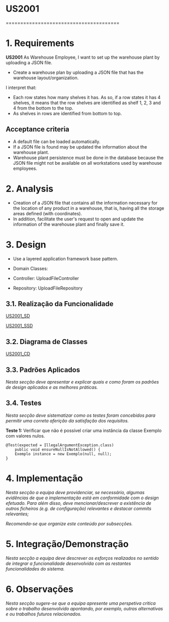 # US2001
=======================================

# 1. Requirements

**US2001** As Warehouse Employee, I want to set up the warehouse plant by uploading a JSON file.

- Create a warehouse plan by uploading a JSON file that has the warehouse layout/organization.
  
I interpret that:
* Each row states how many shelves it has. As so, if a row states it has 4 shelves, it means that the row shelves are identified as shelf 1, 2, 3 and 4 from the bottom to the top.
* As shelves in rows are identified from bottom to top.

## Acceptance criteria
* A default file can be loaded automatically.
* If a JSON file is found may be updated the information about the warehouse plant.
* Warehouse plant persistence must be done in the database because the JSON file might not be available on all workstations used by warehouse employees.


# 2. Analysis

- Creation of a JSON file that contains all the information necessary for the location of any product in a warehouse, that is, having all the storage areas defined (with coordinates).
- In addition, facilitate the user's request to open and update the information of the warehouse plant and finally save it.


# 3. Design

* Use a layered application framework base pattern.

* Domain Classes:  
* Controller: UploadFileController
* Repository: UploadFileRepository


## 3.1. Realização da Funcionalidade

[US2001_SD](/docs/Sprint2/US2001/US2001_SD.puml)

[US2001_SSD](/docs/Sprint2/US2001/US2001_SSD.puml)

## 3.2. Diagrama de Classes

[US2001_CD](/docs/Sprint2/US2001/US2001_CD.puml)

## 3.3. Padrões Aplicados

*Nesta secção deve apresentar e explicar quais e como foram os padrões de design aplicados e as melhores práticas.*

## 3.4. Testes 
*Nesta secção deve sistematizar como os testes foram concebidos para permitir uma correta aferição da satisfação dos requisitos.*

**Teste 1:** Verificar que não é possível criar uma instância da classe Exemplo com valores nulos.

	@Test(expected = IllegalArgumentException.class)
		public void ensureNullIsNotAllowed() {
		Exemplo instance = new Exemplo(null, null);
	}

# 4. Implementação

*Nesta secção a equipa deve providenciar, se necessário, algumas evidências de que a implementação está em conformidade com o design efetuado. Para além disso, deve mencionar/descrever a existência de outros ficheiros (e.g. de configuração) relevantes e destacar commits relevantes;*

*Recomenda-se que organize este conteúdo por subsecções.*

# 5. Integração/Demonstração

*Nesta secção a equipa deve descrever os esforços realizados no sentido de integrar a funcionalidade desenvolvida com as restantes funcionalidades do sistema.*

# 6. Observações

*Nesta secção sugere-se que a equipa apresente uma perspetiva critica sobre o trabalho desenvolvido apontando, por exemplo, outras alternativas e ou trabalhos futuros relacionados.*



